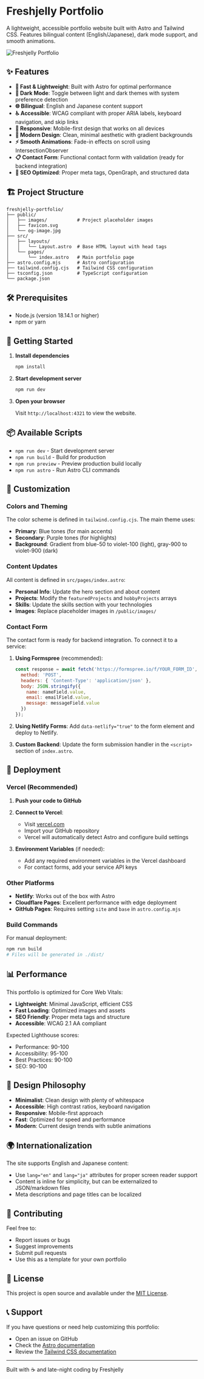 # Freshjelly Portfolio

A lightweight, accessible portfolio website built with Astro and Tailwind CSS. Features bilingual content (English/Japanese), dark mode support, and smooth animations.

![Freshjelly Portfolio](./public/og-image.jpg)

## ✨ Features

- **🚀 Fast & Lightweight**: Built with Astro for optimal performance
- **🌙 Dark Mode**: Toggle between light and dark themes with system preference detection
- **🌐 Bilingual**: English and Japanese content support
- **♿ Accessible**: WCAG compliant with proper ARIA labels, keyboard navigation, and skip links
- **📱 Responsive**: Mobile-first design that works on all devices
- **🎨 Modern Design**: Clean, minimal aesthetic with gradient backgrounds
- **⚡ Smooth Animations**: Fade-in effects on scroll using IntersectionObserver
- **📋 Contact Form**: Functional contact form with validation (ready for backend integration)
- **🎯 SEO Optimized**: Proper meta tags, OpenGraph, and structured data

## 🏗️ Project Structure

```
freshjelly-portfolio/
├── public/
│   ├── images/           # Project placeholder images
│   ├── favicon.svg
│   └── og-image.jpg
├── src/
│   ├── layouts/
│   │   └── Layout.astro  # Base HTML layout with head tags
│   └── pages/
│       └── index.astro   # Main portfolio page
├── astro.config.mjs      # Astro configuration
├── tailwind.config.cjs   # Tailwind CSS configuration
├── tsconfig.json         # TypeScript configuration
└── package.json
```

## 🛠️ Prerequisites

- Node.js (version 18.14.1 or higher)
- npm or yarn

## 🚀 Getting Started

1. **Install dependencies**
   ```bash
   npm install
   ```

2. **Start development server**
   ```bash
   npm run dev
   ```

3. **Open your browser**
   
   Visit `http://localhost:4321` to view the website.

## 📦 Available Scripts

- `npm run dev` - Start development server
- `npm run build` - Build for production
- `npm run preview` - Preview production build locally
- `npm run astro` - Run Astro CLI commands

## 🎨 Customization

### Colors and Theming

The color scheme is defined in `tailwind.config.cjs`. The main theme uses:
- **Primary**: Blue tones (for main accents)
- **Secondary**: Purple tones (for highlights)
- **Background**: Gradient from blue-50 to violet-100 (light), gray-900 to violet-900 (dark)

### Content Updates

All content is defined in `src/pages/index.astro`:
- **Personal Info**: Update the hero section and about content
- **Projects**: Modify the `featuredProjects` and `hobbyProjects` arrays
- **Skills**: Update the skills section with your technologies
- **Images**: Replace placeholder images in `/public/images/`

### Contact Form

The contact form is ready for backend integration. To connect it to a service:

1. **Using Formspree** (recommended):
   ```javascript
   const response = await fetch('https://formspree.io/f/YOUR_FORM_ID', {
     method: 'POST',
     headers: { 'Content-Type': 'application/json' },
     body: JSON.stringify({
       name: nameField.value,
       email: emailField.value,
       message: messageField.value
     })
   });
   ```

2. **Using Netlify Forms**:
   Add `data-netlify="true"` to the form element and deploy to Netlify.

3. **Custom Backend**:
   Update the form submission handler in the `<script>` section of `index.astro`.

## 🚀 Deployment

### Vercel (Recommended)

1. **Push your code to GitHub**

2. **Connect to Vercel**:
   - Visit [vercel.com](https://vercel.com)
   - Import your GitHub repository
   - Vercel will automatically detect Astro and configure build settings

3. **Environment Variables** (if needed):
   - Add any required environment variables in the Vercel dashboard
   - For contact forms, add your service API keys

### Other Platforms

- **Netlify**: Works out of the box with Astro
- **Cloudflare Pages**: Excellent performance with edge deployment
- **GitHub Pages**: Requires setting `site` and `base` in `astro.config.mjs`

### Build Commands

For manual deployment:
```bash
npm run build
# Files will be generated in ./dist/
```

## 📊 Performance

This portfolio is optimized for Core Web Vitals:
- **Lightweight**: Minimal JavaScript, efficient CSS
- **Fast Loading**: Optimized images and assets
- **SEO Friendly**: Proper meta tags and structure
- **Accessible**: WCAG 2.1 AA compliant

Expected Lighthouse scores:
- Performance: 90-100
- Accessibility: 95-100
- Best Practices: 90-100
- SEO: 90-100

## 🎨 Design Philosophy

- **Minimalist**: Clean design with plenty of whitespace
- **Accessible**: High contrast ratios, keyboard navigation
- **Responsive**: Mobile-first approach
- **Fast**: Optimized for speed and performance
- **Modern**: Current design trends with subtle animations

## 🌍 Internationalization

The site supports English and Japanese content:
- Use `lang="en"` and `lang="ja"` attributes for proper screen reader support
- Content is inline for simplicity, but can be externalized to JSON/markdown files
- Meta descriptions and page titles can be localized

## 🤝 Contributing

Feel free to:
- Report issues or bugs
- Suggest improvements
- Submit pull requests
- Use this as a template for your own portfolio

## 📄 License

This project is open source and available under the [MIT License](LICENSE).

## 📞 Support

If you have questions or need help customizing this portfolio:
- Open an issue on GitHub
- Check the [Astro documentation](https://docs.astro.build)
- Review the [Tailwind CSS documentation](https://tailwindcss.com)

---

Built with ☕ and late-night coding by Freshjelly